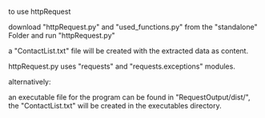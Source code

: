 


to use httpRequest

download "httpRequest.py" and "used_functions.py" from the "standalone" Folder
and run "httpRequest.py"

a "ContactList.txt" file will be created with the extracted data as
content.

httpRequest.py uses "requests" and "requests.exceptions" modules.

alternatively:

an executable file for the program can be found in "RequestOutput/dist/",
the "ContactList.txt" will be created in the executables directory.
